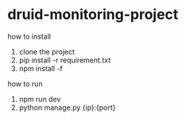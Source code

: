 # druid-monitoring-project

how to install

1. clone the project
2. pip install -r requirement.txt
3. npm install -f

how to run

1. npm run dev
2. python manage.py {ip}:{port} 
